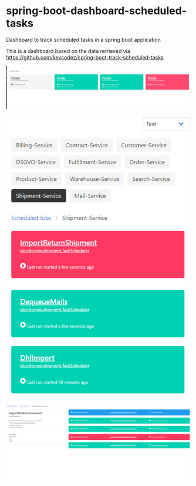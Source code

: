 # spring-boot-dashboard-scheduled-tasks
Dashboard to track scheduled tasks in a spring boot application

This is a dashboard based on the data retrieved via https://github.com/kevcodez/spring-boot-track-scheduled-tasks

![](images/dashboard_1.PNG?raw=true)

![](images/dashboard_2.PNG?raw=true)

![](images/dashboard_3.PNG?raw=true)

